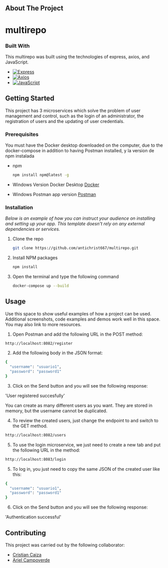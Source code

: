 ﻿
<!-- ABOUT THE PROJECT -->
## About The Project
# multirepo



### Built With

This multirepo was built using the technologies of express, axios, and JavaScript.


* [![Express][Express]][Express-url]
* [![Axios][Axios]][Axios-url]
* [![JavaScript][JavaScript]][JavaScript-url]




<!-- GETTING STARTED -->
## Getting Started

This project has 3 microservices which solve the problem of user management and control, such as the login of an administrator, the registration of users and the updating of user credentials.

### Prerequisites

You must have the Docker desktop downloaded on the computer, due to the docker-compose in addition to having Postman installed, y la version de npm instalada
* npm
  ```sh
  npm install npm@latest -g
  ```
* Windows Version Docker Desktop
[Docker](https://docs.docker.com/desktop/install/windows-install/)

* Windows Postman app version
[Postman](https://www.postman.com/downloads/)

### Installation

_Below is an example of how you can instruct your audience on installing and setting up your app. This template doesn't rely on any external dependencies or services._

1. Clone the repo
   ```sh
   git clone https://github.com/antichrist667/multirepo.git
   ```
2. Install NPM packages
   ```sh
   npm install
   ```
3. Open the terminal and type the following command
   ```sh
   docker-compose up --build
   ```




<!-- USAGE EXAMPLES -->
## Usage

Use this space to show useful examples of how a project can be used. Additional screenshots, code examples and demos work well in this space. You may also link to more resources.

1. Open Postman and add the following URL in the POST method:
```sh
http://localhost:8082/register
```
2. Add the following body in the JSON format:
```sh
{
  "username": "usuario1",
  "password": "password1"
}
```
3. Click on the Send button and you will see the following response:

'User registered succesfully'

You can create as many different users as you want. They are stored in memory, but the username cannot be duplicated.

4. To review the created users, just change the endpoint to and switch to the GET method.

```sh
http://localhost:8082/users
```

5. To use the login microservice, we just need to create a new tab and put the following URL in the method:
```sh
http://localhost:8083/login
```

5. To log in, you just need to copy the same JSON of the created user like this:
```sh
{
  "username": "usuario1",
  "password": "password1"
}
```
6. Click on the Send button and you will see the following response:

'Authentication successful'





<!-- CONTRIBUTING -->
## Contributing

This project was carried out by the following collaborator:

* [Cristian Caiza](https://github.com/antichrist667)
* [Ariel Campoverde](https://github.com/Matari7)




<!-- MARKDOWN LINKS & IMAGES -->
<!-- https://www.markdownguide.org/basic-syntax/#reference-style-links -->
[Express]: https://img.shields.io/badge/express-8A2BE2
[Express-url]: https://axios-http.com/docs/intro
[Axios]: https://img.shields.io/badge/Axios-1A79F5
[Axios-url]: https://reactjs.org/
[JavaScript]: https://img.shields.io/badge/logo-javascript-blue?logo=javascript
[JavaScript-url]: https://developer.mozilla.org/es/docs/Learn/JavaScript/First_steps/What_is_JavaScript
